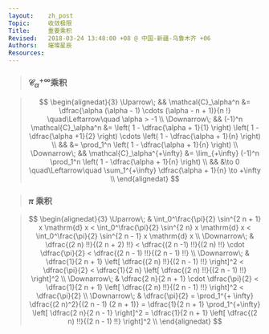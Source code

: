 ```yaml
---
layout:    zh_post
Topic:     收敛极限
Title:     重要乘积
Revised:   2018-03-24 13:48:00 +08 @ 中国-新疆-乌鲁木齐 +06
Authors:   璀璨星辰
Resources:
---
```


> ### $\mathcal{C}_\alpha^{+\infty}$乘积

> $$
> \begin{alignedat}{3}
> \Uparrow\;   &&         \mathcal{C}_\alpha^n &= \dfrac{\alpha (\alpha - 1) \cdots (\alpha - n + 1)}{n !} \quad\Leftarrow\quad \alpha > -1 \\
> \Downarrow\; &&  (-1)^n \mathcal{C}_\alpha^n &= \left( 1 - \dfrac{\alpha + 1}{1} \right) \left( 1 - \dfrac{\alpha +1}{2} \right) \cdots \left( 1 - \dfrac{\alpha + 1}{n} \right) \\
>              &&                              &= \prod_1^n \left( 1 - \dfrac{\alpha + 1}{n} \right) \\
> \Downarrow\; && \mathcal{C}_\alpha^{+\infty} &= \lim_{+\infty} (-1)^n \prod_1^n \left( 1 - \dfrac{\alpha + 1}{n} \right) \\
>              &&                              &\to 0 \quad\Leftarrow\quad  \sum_1^{+\infty} \dfrac{\alpha + 1}{n} \to +\infty \\
> \end{alignedat}
> $$
>

> ### $\pi$ 乘积

> $$
> \begin{alignedat}{3}
> \Uparrow\;   & \int_0^\frac{\pi}{2} \sin^{2 n + 1} x \mathrm{d} x < \int_0^\frac{\pi}{2} \sin^{2 n} x \mathrm{d} x < \int_0^\frac{\pi}{2} \sin^{2 n - 1} x \mathrm{d} x \\
> \Downarrow\; & \dfrac{(2 n) !!}{(2 n + 2) !!} < \dfrac{(2 n -1) !!}{(2 n) !!} \cdot  \dfrac{\pi}{2} < \dfrac{(2 n - 1) !!}{(2 n - 1) !!} \\
> \Downarrow\; & \dfrac{1}{2 n + 1} \left[ \dfrac{(2 n) !!}{(2 n - 1) !!} \right]^2 < \dfrac{\pi}{2} < \dfrac{1}{2 n} \left[ \dfrac{(2 n) !!}{(2 n - 1) !!} \right]^2 \\
> \Downarrow\; & \dfrac{2 n}{2 n + 1} \cdot \dfrac{\pi}{2} < \dfrac{1}{2 n + 1} \left[ \dfrac{(2 n) !!}{(2 n - 1) !!} \right]^2 < \dfrac{\pi}{2} \\
> \Downarrow\; & \dfrac{\pi}{2} = \prod_1^{+ \infty} \dfrac{(2 n)^2}{(2 n - 1) (2 n + 1)} = \dfrac{1}{2 n + 1} \prod_1^{+\infty} \left[ \dfrac{2 n}{2 n - 1} \right]^2 = \dfrac{1}{2 n + 1} \left[ \dfrac{(2 n) !!}{(2 n - 1) !!} \right]^2 \\
> \end{alignedat}
> $$
>

